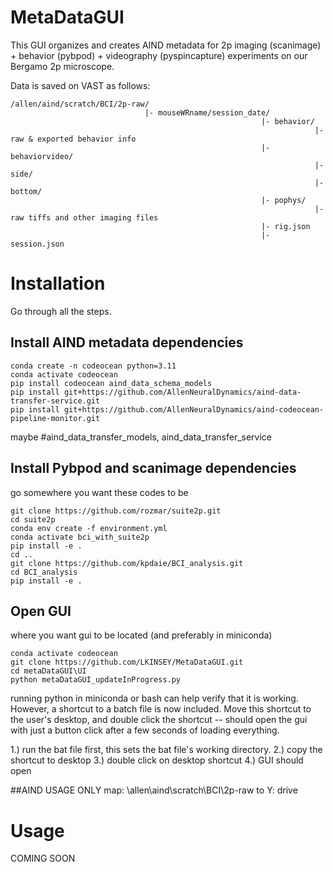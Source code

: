 # MetaDataGUI
This GUI organizes and creates AIND metadata for 2p imaging (scanimage) + behavior (pybpod) + videography (pyspincapture) experiments on our Bergamo 2p microscope.




Data is saved on VAST as follows: <br>
```
/allen/aind/scratch/BCI/2p-raw/
                              |- mouseWRname/session_date/
                                                        |- behavior/
                                                                    |- raw & exported behavior info
                                                        |- behaviorvideo/
                                                                    |-side/
                                                                    |-bottom/ 
                                                        |- pophys/
                                                                    |- raw tiffs and other imaging files
                                                        |- rig.json 
                                                        |- session.json
```
# Installation
Go through all the steps.


## Install AIND metadata dependencies
```
conda create -n codeocean python=3.11
conda activate codeocean
pip install codeocean aind_data_schema_models
pip install git+https://github.com/AllenNeuralDynamics/aind-data-transfer-service.git
pip install git+https://github.com/AllenNeuralDynamics/aind-codeocean-pipeline-monitor.git
```
maybe
#aind_data_transfer_models, aind_data_transfer_service

## Install Pybpod and scanimage dependencies
go somewhere you want these codes to be
```
git clone https://github.com/rozmar/suite2p.git
cd suite2p
conda env create -f environment.yml
conda activate bci_with_suite2p
pip install -e .
cd ..
git clone https://github.com/kpdaie/BCI_analysis.git
cd BCI_analysis
pip install -e .
```

## Open GUI
where you want gui to be located (and preferably in miniconda)
```
conda activate codeocean
git clone https://github.com/LKINSEY/MetaDataGUI.git
cd metaDataGUI\UI
python metaDataGUI_updateInProgress.py
```
running python in miniconda or bash can help verify that it is working.
However, a shortcut to a batch file is now included. Move this shortcut 
to the user's desktop, and double click the shortcut -- should open
the gui with just a button click after a few seconds of loading
everything.

1.) run the bat file first, this sets the bat file's working directory.
2.) copy the shortcut to desktop
3.) double click on desktop shortcut
4.) GUI should open


##AIND USAGE ONLY
map: \\allen\aind\scratch\BCI\2p-raw to Y: drive


# Usage
COMING SOON
